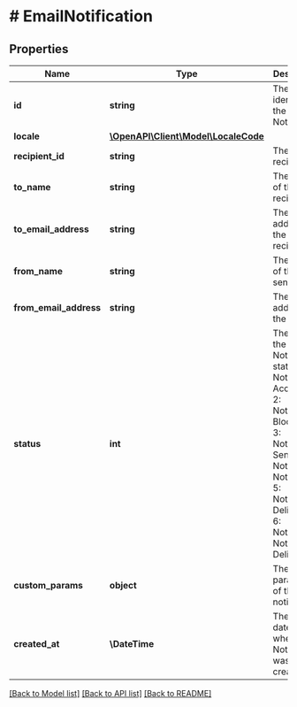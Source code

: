 # # EmailNotification

## Properties

Name | Type | Description | Notes
------------ | ------------- | ------------- | -------------
**id** | **string** | The unique identifier of the Notification. | [optional]
**locale** | [**\OpenAPI\Client\Model\LocaleCode**](LocaleCode.md) |  | [optional]
**recipient_id** | **string** | The ID of recipient. | [optional]
**to_name** | **string** | The name of the recipient. | [optional]
**to_email_address** | **string** | The email address of the recipient. | [optional]
**from_name** | **string** | The name of the sender. | [optional]
**from_email_address** | **string** | The email address of the sender. | [optional]
**status** | **int** | The state of the Notification status.  - 1: Notification Accepted  - 2: Notification Blocked  - 3: Notification Sent  - 4: Notification Not Sent  - 5: Notification Delivered  - 6: Notification Not Delivered | [optional]
**custom_params** | **object** | The custom parameters of the notification. | [optional]
**created_at** | **\DateTime** | The datetime when the Notification was created. | [optional]

[[Back to Model list]](../../README.md#models) [[Back to API list]](../../README.md#endpoints) [[Back to README]](../../README.md)
